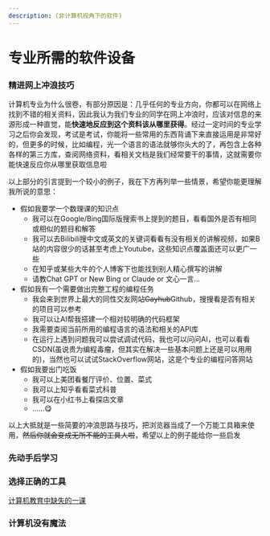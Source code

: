```yaml
---
description: (非计算机视角下的软件)
---
```


# 专业所需的软件设备

### 精进网上冲浪技巧

计算机专业为什么很卷，有部分原因是：几乎任何的专业方向，你都可以在网络上找到不错的相关资料，因此我认为我们专业的同学在网上冲浪时，应该对信息的来源形成一种直觉，能**快速地反应到这个资料该从哪里获得**。经过一定时间的专业学习之后你会发现，考试是考试，你能将一些常用的东西背诵下来直接运用是非常好的，但更多的时候，比如编程，光一个语言的语法就够你头大的了，再包含上各种各样的第三方库，查阅网络资料，看相关文档是我们经常要干的事情，这就需要你能快速反应你从哪里获取信息啦

以上部分的引言提到一个较小的例子，我在下方再列举一些情景，希望你能更理解我所说的意思：

* 假如我要学一个数理课的知识点
  * 我可以在Google/Bing国际版搜索书上提到的题目，看看国外是否有相同或相似的题目和解答
  * 我可以去Bilibili搜中文或英文的关键词看看有没有相关的讲解视频，如果B站的内容很少的话甚至考虑上Youtube，这些知识点覆盖面还可以更广一些
  * 在知乎或某些大牛的个人博客下也能找到别人精心撰写的讲解
  * 请教Chat GPT or New Bing or Claude or 文心一言...
* 假如我有一个需要做出完整工程的编程任务
  * 我会来到世界上最大的同性交友网站~~Gayhub~~Github，搜搜看是否有相关的项目可以参考
  * 我可以让AI帮我搭建一个相对较明确的代码框架
  * 我需要查阅当前所用的编程语言的语法和相关的API库
  * 在运行上遇到问题我可以尝试调试代码，我也可以问问AI，也可以看看CSDN(虽说贵为编程毒瘤，但其实在解决一些基本问题上还是可以用用的)，当然也可以试试StackOverflow网站，这是个专业的编程问答网站
* 假如我要出门吃饭
  * 我可以上美团看餐厅评价、位置、菜式
  * 我可以上知乎看看菜式科普
  * 我可以在小红书上看探店文章
  * ……😋

以上大抵就是一些简要的冲浪思路与技巧，把浏览器当成了一个万能工具箱来使用，~~然后你就会变成无所不能的工具人啦~~，希望以上的例子能给你一些启发

### 先动手后学习



### 选择正确的工具



[计算机教育中缺失的一课](https://missing-semester-cn.github.io/)

### 计算机没有魔法

###

